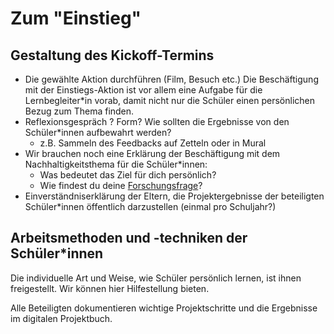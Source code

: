 # Zum "Einstieg"

## Gestaltung des Kickoff-Termins

* Die gewählte Aktion durchführen \(Film, Besuch etc.\) Die Beschäftigung mit der Einstiegs-Aktion ist vor allem eine Aufgabe für die Lernbegleiter\*in vorab, damit nicht nur die Schüler einen persönlichen Bezug zum Thema finden.
* Reflexionsgespräch ? Form? Wie sollten die Ergebnisse von den Schüler\*innen aufbewahrt werden?
  * z.B. Sammeln des Feedbacks auf Zetteln oder in Mural
* Wir brauchen noch eine Erklärung der Beschäftigung mit dem Nachhaltigkeitsthema für die Schüler\*innen:
  * Was bedeutet das Ziel für dich persönlich? 
  * Wie findest du deine [Forschungsfrage](../../wiki/definitionen/forschungsfrage.md)?
* Einverständniserklärung der Eltern, die Projektergebnisse der beteiligten Schüler\*innen öffentlich darzustellen \(einmal pro Schuljahr?\)

## Arbeitsmethoden und -techniken der Schüler\*innen

Die individuelle Art und Weise, wie Schüler persönlich lernen, ist ihnen freigestellt. Wir können hier Hilfestellung bieten.

Alle Beteiligten dokumentieren wichtige Projektschritte und die Ergebnisse im digitalen Projektbuch.

